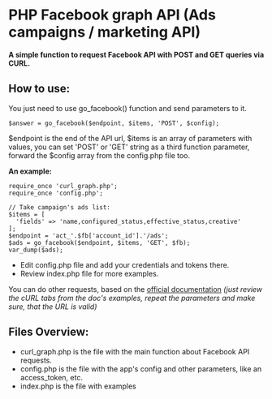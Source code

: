 # PHP Facebook graph API (Ads campaigns / marketing API)
**A simple function to request Facebook API with POST and GET queries via CURL.** 

## How to use:

You just need to use go_facebook() function and send parameters to it.

```
$answer = go_facebook($endpoint, $items, 'POST', $config);
```

$endpoint is the end of the API url, $items is an array of parameters with values, you can set 'POST' or 'GET' string as a third function parameter, forward the $config array from the config.php file too.

**An example:**

```
require_once 'curl_graph.php';
require_once 'config.php';

// Take campaign's ads list:
$items = [
  'fields' => 'name,configured_status,effective_status,creative'
];
$endpoint = 'act_'.$fb['account_id'].'/ads';
$ads = go_facebook($endpoint, $items, 'GET', $fb);
var_dump($ads);
```

* Edit config.php file and add your credentials and tokens there.
* Review index.php file for more examples.

You can do other requests, based on the [official documentation](https://developers.facebook.com/docs/marketing-apis) _(just review the cURL tabs from the doc's examples, repeat the parameters and make sure, that the URL is valid)_

## Files Overview:

- curl_graph.php is the file with the main function about Facebook API requests.
- config.php is the file with the app's config and other parameters, like an access_token, etc.
- index.php is the file with examples
